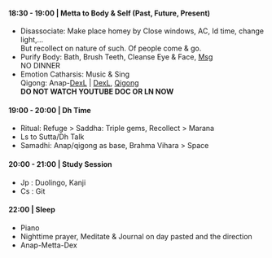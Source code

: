 #### 18:30 - 19:00 | **Metta** to Body & Self (Past, Future, Present)
+ Disassociate: Make place homey by Close windows, AC, Id time, change light,...  <br/>
  But recollect on nature of such. Of people come & go.
+ Purify Body: Bath, Brush Teeth, Cleanse Eye & Face, [Msg](https://github.com/ThanhNguyen24590/Body/blob/main/00.Exc_Msg.md) <br/>
  NO DINNER
+ Emotion Catharsis: Music & Sing <br/>
  Qigong: Anap-[DexL](https://github.com/ThanhNguyen24590/Body/blob/main/1.1.Exc_DexL.md) | [DexL](https://github.com/ThanhNguyen24590/Body/blob/main/1.2.Exc_Dex.md), [Qigong](https://github.com/ThanhNguyen24590/Body/blob/main/2.1.Exc_Qi_5-Animalls.md)  <br/>
  **DO NOT WATCH YOUTUBE DOC OR LN NOW** 
#### 19:00 - 20:00 | Dh Time
+ Ritual: Refuge > Saddha: Triple gems, Recollect > Marana
+ Ls to Sutta/Dh Talk
+ Samadhi: Anap/qigong as base, Brahma Vihara > Space
#### 20:00 - 21:00 | Study Session
+ Jp : Duolingo, Kanji
+ Cs : Git
#### 22:00 | Sleep
+ Piano
+ Nighttime prayer, Meditate & Journal on day pasted and the direction
+ Anap-Metta-Dex
